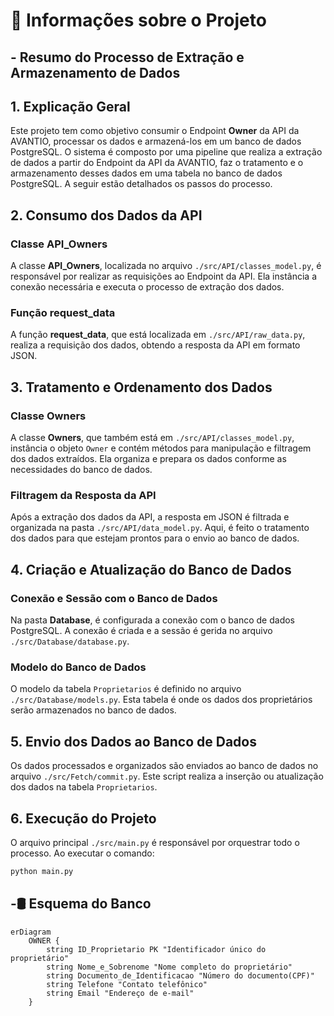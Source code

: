 # 🍍 Informações sobre o Projeto

## - Resumo do Processo de Extração e Armazenamento de Dados


## 1. Explicação Geral

Este projeto tem como objetivo consumir o Endpoint **Owner** da API da AVANTIO, processar os dados e armazená-los em um banco de dados PostgreSQL.
O sistema é composto por uma pipeline que realiza a extração de dados a partir do Endpoint da API da AVANTIO, faz o tratamento e o armazenamento desses dados em uma tabela no banco de dados PostgreSQL. A seguir estão detalhados os passos do processo.

## 2. Consumo dos Dados da API

### Classe **API_Owners**

A classe **API_Owners**, localizada no arquivo `./src/API/classes_model.py`, é responsável por realizar as requisições ao Endpoint da API. Ela instância a conexão necessária e executa o processo de extração dos dados.

### Função **request_data**

A função **request_data**, que está localizada em `./src/API/raw_data.py`, realiza a requisição dos dados, obtendo a resposta da API em formato JSON. 

## 3. Tratamento e Ordenamento dos Dados

### Classe **Owners**

A classe **Owners**, que também está em `./src/API/classes_model.py`, instância o objeto `Owner` e contém métodos para manipulação e filtragem dos dados extraídos. Ela organiza e prepara os dados conforme as necessidades do banco de dados.

### Filtragem da Resposta da API

Após a extração dos dados da API, a resposta em JSON é filtrada e organizada na pasta `./src/API/data_model.py`. Aqui, é feito o tratamento dos dados para que estejam prontos para o envio ao banco de dados.

## 4. Criação e Atualização do Banco de Dados

### Conexão e Sessão com o Banco de Dados

Na pasta **Database**, é configurada a conexão com o banco de dados PostgreSQL. A conexão é criada e a sessão é gerida no arquivo `./src/Database/database.py`.

### Modelo do Banco de Dados

O modelo da tabela `Proprietarios` é definido no arquivo `./src/Database/models.py`. Esta tabela é onde os dados dos proprietários serão armazenados no banco de dados.

## 5. Envio dos Dados ao Banco de Dados

Os dados processados e organizados são enviados ao banco de dados no arquivo `./src/Fetch/commit.py`. Este script realiza a inserção ou atualização dos dados na tabela `Proprietarios`.

## 6. Execução do Projeto

O arquivo principal `./src/main.py` é responsável por orquestrar todo o processo. Ao executar o comando:

```bash
python main.py
```

## -🛢️ Esquema do Banco
```mermaid
erDiagram
    OWNER {
        string ID_Proprietario PK "Identificador único do proprietário"
        string Nome_e_Sobrenome "Nome completo do proprietário"
        string Documento_de_Identificacao "Número do documento(CPF)"
        string Telefone "Contato telefônico"
        string Email "Endereço de e-mail"
    }
```


